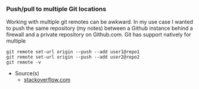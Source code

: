 ### Push/pull to multiple Git locations

Working with multiple git remotes can be awkward. In my use case I wanted to push the same repository (my notes) between a Github instance behind a firewall and a private repository on Github.com. Git has support natively for multiple

```
git remote set-url origin --push --add user1@repo1
git remote set-url origin --push --add user2@repo2
git remote -v
```

- Source(s)
  - [stackoverflow.com](http://stackoverflow.com/questions/849308/pull-push-from-multiple-remote-locations/12795747#12795747)

